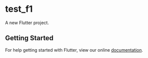 # test_f1

A new Flutter project.

## Getting Started

For help getting started with Flutter, view our online
[documentation](https://flutter.io/).
